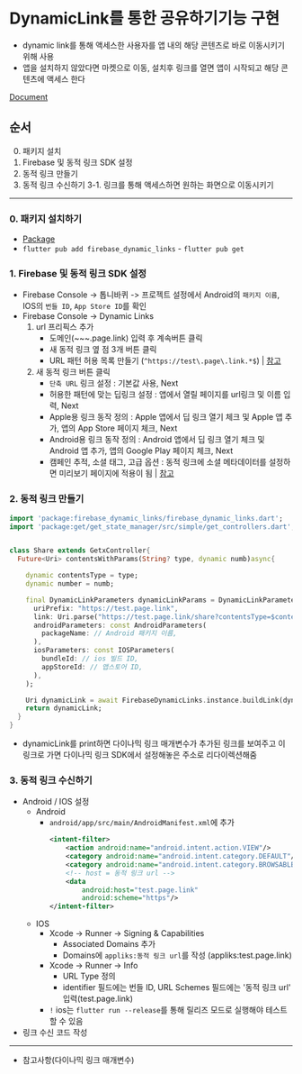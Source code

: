 # DynamicLink를 통한 공유하기기능 구현

- dynamic link를 통해 액세스한 사용자를 앱 내의 해당 콘텐츠로 바로 이동시키기 위해 사용
- 앱을 설치하지 않았다면 마켓으로 이동, 설치후 링크를 열면 앱이 시작되고 해당 콘텐츠에 액세스 한다

[Document](https://firebase.google.com/docs/dynamic-links?hl=ko)

## 순서
0. 패키지 설치
1. Firebase 및 동적 링크 SDK 설정
2. 동적 링크 만들기
3. 동적 링크 수신하기
3-1. 링크를 통해 액세스하면 원하는 화면으로 이동시키기

---

### 0. 패키지 설치하기
- [Package](https://pub.dev/packages/firebase_dynamic_links)
- `flutter pub add firebase_dynamic_links` - `flutter pub get`

### 1. Firebase 및 동적 링크 SDK 설정
- Firebase Console -> 톱니바퀴 -> 프로젝트 설정에서 Android의 `패키지 이름`, IOS의 `번들 ID`, `App Store ID`를 확인
- Firebase Console -> Dynamic Links 
    1. url 프리픽스 추가 
        - 도메인(~~~.page.link) 입력 후 계속버튼 클릭 
        - 새 동적 링크 옆 점 3개 버튼 클릭
        - URL 패턴 허용 목록 만들기 (`^https://test\.page\.link.*$`)
    | [참고](https://stackoverflow.com/a/75088671)
    2. 새 동적 링크 버튼 클릭
        - `단축 URL` 링크 설정
        : 기본값 사용, Next
        - 허용한 패턴에 맞는 딥링크 설정
        : 앱에서 열릴 페이지를 url링크 및 이름 입력, Next
        - Apple용 링크 동작 정의 
        : Apple 앱에서 딥 링크 열기 체크 및 Apple 앱 추가, 앱의 App Store 페이지 체크, Next
        - Android용 링크 동작 정의 
        : Android 앱에서 딥 링크 열기 체크 및 Android 앱 추가, 앱의 Google Play 페이지 체크, Next
        - 캠페인 추적, 소셜 태그, 고급 옵션
        : 동적 링크에 소셜 메타데이터를 설정하면 미리보기 페이지에 적용이 됨 
        | [참고](https://firebase.google.com/docs/dynamic-links/link-previews?hl=ko)

### 2. 동적 링크 만들기
```dart
import 'package:firebase_dynamic_links/firebase_dynamic_links.dart';
import 'package:get/get_state_manager/src/simple/get_controllers.dart';


class Share extends GetxController{
  Future<Uri> contentsWithParams(String? type, dynamic numb)async{

    dynamic contentsType = type;
    dynamic number = numb;

    final DynamicLinkParameters dynamicLinkParams = DynamicLinkParameters(
      uriPrefix: "https://test.page.link",
      link: Uri.parse("https://test.page.link/share?contentsType=$contentsType?number=$number"),
      androidParameters: const AndroidParameters(
        packageName: // Android 패키지 이름,
      ),
      iosParameters: const IOSParameters(
        bundleId: // ios 빌드 ID,
        appStoreId: // 앱스토어 ID,
      ),
    );

    Uri dynamicLink = await FirebaseDynamicLinks.instance.buildLink(dynamicLinkParams);
    return dynamicLink;
  }
}
```
- dynamicLink를 print하면 다이나믹 링크 매개변수가 추가된 링크를 보여주고 이 링크로 가면 다이나믹 링크 SDK에서 설정해놓은 주소로 리다이렉션해줌

### 3. 동적 링크 수신하기
- Android / IOS 설정
    - Android
        -  `android/app/src/main/AndroidManifest.xml`에 추가
            ```xml
            <intent-filter>
                <action android:name="android.intent.action.VIEW"/>
                <category android:name="android.intent.category.DEFAULT"/>
                <category android:name="android.intent.category.BROWSABLE"/>
                <!-- host = 동적 링크 url -->
                <data
                    android:host="test.page.link" 
                    android:scheme="https"/>
            </intent-filter>
            ```
    - IOS
        - Xcode -> Runner -> Signing & Capabilities
            - Associated Domains 추가
            - Domains에 `appliks:동적 링크 url`를 작성 (appliks:test.page.link)
        - Xcode -> Runner -> Info
            - URL Type 정의
            - identifier 필드에는 번들 ID, URL Schemes 필드에는 '동적 링크 url' 입력(test.page.link)
        - `!` ios는 `flutter run --release`를 통해 릴리즈 모드로 실행해야 테스트할 수 있음
- 링크 수신 코드 작성



---
- 참고사항(다이나믹 링크 매개변수)
